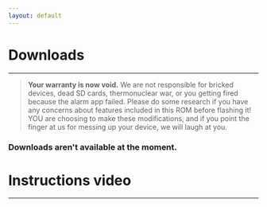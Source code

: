 ```yaml
---
layout: default
---
```


# Downloads
______________
>**Your warranty is now void.**
>We are not responsible for bricked devices, dead SD cards, 
>thermonuclear war, or you getting fired because the alarm app failed. Please
>do some research if you have any concerns about features included in this ROM
>before flashing it! YOU are choosing to make these modifications, and if 
>you point the finger at us for messing up your device, we will laugh at you.

### Downloads aren't available at the moment.


# Instructions video
______________
